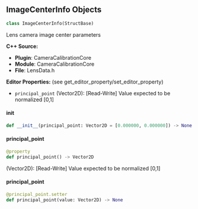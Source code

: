 ## ImageCenterInfo Objects

```python
class ImageCenterInfo(StructBase)
```

Lens camera image center parameters

**C++ Source:**

- **Plugin**: CameraCalibrationCore
- **Module**: CameraCalibrationCore
- **File**: LensData.h

**Editor Properties:** (see get_editor_property/set_editor_property)

- ``principal_point`` (Vector2D):  [Read-Write] Value expected to be normalized [0,1]

<a id="unreal.ImageCenterInfo.__init__"></a>

#### __init__

```python
def __init__(principal_point: Vector2D = [0.000000, 0.000000]) -> None
```

<a id="unreal.ImageCenterInfo.principal_point"></a>

#### principal_point

```python
@property
def principal_point() -> Vector2D
```

(Vector2D):  [Read-Write] Value expected to be normalized [0,1]

<a id="unreal.ImageCenterInfo.principal_point"></a>

#### principal_point

```python
@principal_point.setter
def principal_point(value: Vector2D) -> None
```

<a id="unreal.FocalLengthInfo"></a>